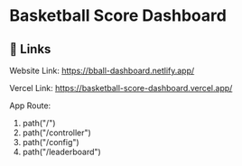 
# Basketball Score Dashboard





## 🔗 Links

Website Link: https://bball-dashboard.netlify.app/

Vercel Link: https://basketball-score-dashboard.vercel.app/


App Route: 

1. path("/")
2. path("/controller")
3. path("/config")
4. path("/leaderboard")
